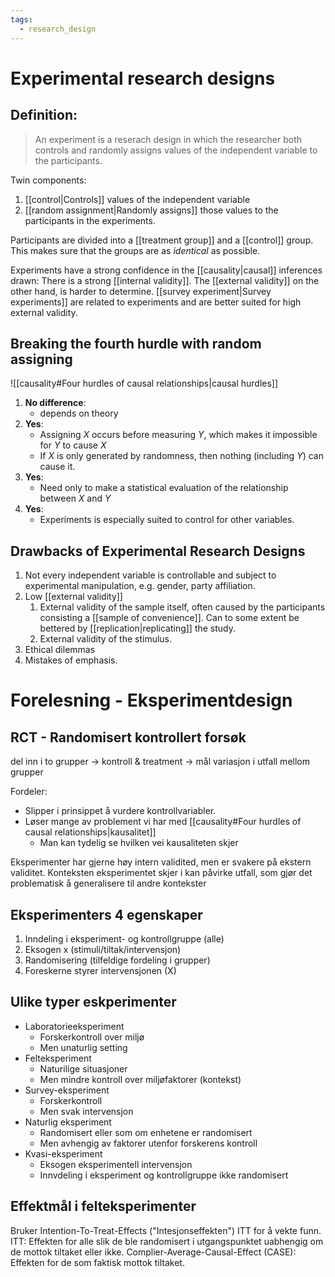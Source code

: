 ```yaml
---
tags:
  - research_design
---
```


# Experimental research designs
## Definition:
>An experiment is a reserach design in which the researcher both controls and randomly assigns values of the independent variable to the participants.

Twin components: 
1. [[control|Controls]] values of the independent variable
2. [[random assignment|Randomly assigns]] those values to the participants in the experiments.

Participants are divided into a [[treatment group]] and a [[control]] group.
This makes sure that the groups are as *identical* as possible. 

Experiments have a strong confidence in the [[causality|causal]] inferences drawn: There is a strong [[internal validity]]. The [[external validity]] on the other hand, is harder to determine. [[survey experiment|Survey experiments]] are related to experiments and are better suited for high external validity.
## Breaking the fourth hurdle with random assigning
![[causality#Four hurdles of causal relationships|causal hurdles]]

1. **No difference**:
	-  depends on theory
2. **Yes**: 
	- Assigning $X$ occurs before measuring $Y$, which makes it impossible for $Y$ to cause $X$
	- If $X$ is only generated by randomness, then nothing (including $Y$) can cause it.
3. **Yes**:
	- Need only to make a statistical evaluation of the relationship between $X$ and $Y$
4. **Yes**:
	- Experiments is especially suited to control for other variables.

## Drawbacks of Experimental Research Designs
1. Not every independent variable is controllable and subject to experimental manipulation, e.g. gender, party affiliation.
2. Low [[external validity]]
	1. External validity of the sample itself, often caused by the participants consisting a [[sample of convenience]]. Can to some extent be bettered by [[replication|replicating]] the study.
	2. External validity of the stimulus.
3. Ethical dilemmas
4. Mistakes of emphasis.
# Forelesning - Eksperimentdesign
## RCT - Randomisert kontrollert forsøk
del inn i to grupper -> kontroll & treatment -> mål variasjon i utfall mellom grupper

Fordeler:
- Slipper i prinsippet å vurdere kontrollvariabler. 
- Løser mange av problement vi har med [[causality#Four hurdles of causal relationships|kausalitet]]
	- Man kan tydelig se hvilken vei kausaliteten skjer

Eksperimenter har gjerne høy intern validited, men er svakere på ekstern validitet.
Konteksten eksperimentet skjer i kan påvirke utfall, som gjør det problematisk å generalisere til andre kontekster
## Eksperimenters 4 egenskaper
1. Inndeling i eksperiment- og kontrollgruppe (alle)
2. Eksogen x (stimuli/tiltak/intervensjon)
3. Randomisering (tilfeldige fordeling i grupper)
4. Foreskerne styrer intervensjonen (X)
## Ulike typer eskperimenter
- Laboratorieeksperiment
	- Forskerkontroll over miljø
	- Men unaturlig setting
- Felteksperiment
	- Naturilige situasjoner
	- Men mindre kontroll over miljøfaktorer (kontekst)
- Survey-eksperiment
	- Forskerkontroll
	- Men svak intervensjon
- Naturlig eksperiment
	- Randomisert eller som om enhetene er randomisert
	- Men avhengig av faktorer utenfor forskerens kontroll
- Kvasi-eksperiment
	- Eksogen eksperimentell intervensjon
	- Innvdeling i eksperiment og kontrollgruppe ikke randomisert
## Effektmål i felteksperimenter
Bruker Intention-To-Treat-Effects ("Intesjonseffekten") ITT for å vekte funn. 
ITT: Effekten for alle slik de ble randomisert i utgangspunktet uabhengig om de mottok tiltaket eller ikke.
Complier-Average-Causal-Effect (CASE): Effekten for de som faktisk mottok tiltaket.

